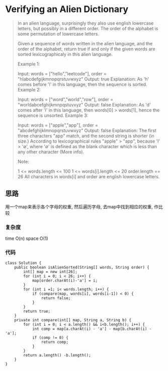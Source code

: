 # Verifying an Alien Dictionary
> In an alien language, surprisingly they also use english lowercase letters, but possibly in a different order. The order of the alphabet is some permutation of lowercase letters.
> 
> Given a sequence of words written in the alien language, and the order of the alphabet, return true if and only if the given words are sorted lexicographicaly in this alien language.
> 
>  
> 
> Example 1:
> 
> Input: words = ["hello","leetcode"], order = "hlabcdefgijkmnopqrstuvwxyz"
> Output: true
> Explanation: As 'h' comes before 'l' in this language, then the sequence is sorted.
> Example 2:
> 
> Input: words = ["word","world","row"], order = "worldabcefghijkmnpqstuvxyz"
> Output: false
> Explanation: As 'd' comes after 'l' in this language, then words[0] > words[1], hence the sequence is unsorted.
> Example 3:
> 
> Input: words = ["apple","app"], order = "abcdefghijklmnopqrstuvwxyz"
> Output: false
> Explanation: The first three characters "app" match, and the second string is shorter (in size.) According to lexicographical rules "apple" > "app", because 'l' > '∅', where '∅' is defined as the blank character which is less than any other character (More info).
>  
> 
> Note:
> 
> 1 <= words.length <= 100
> 1 <= words[i].length <= 20
> order.length == 26
> All characters in words[i] and order are english lowercase letters.

## 思路
用一个map来表示各个字母的权重, 然后遍历字母, 去map中找到相应的权重, 作比较
### 复杂度
time O(n) space O(1)
### 代码
```
class Solution {
    public boolean isAlienSorted(String[] words, String order) {
        int[] map = new int[26];
        for (int i = 0; i < 26; i++) {
            map[order.charAt(i)-'a'] = i;
        }
        for (int i =1; i< words.length; i++) {
            if (compare(map, words[i], words[i-1]) < 0) {
                return false;
            }
        }
        return true;
    }
    private int compare(int[] map, String a, String b) {
        for (int i = 0; i < a.length() && i<b.length(); i++) {
            int comp = map[a.charAt(i) - 'a'] - map[b.charAt(i) - 'a'];
            if (comp != 0) {
                return comp;
            }
        }
        return a.length() -b.length();
    }
}

```
